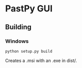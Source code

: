 # PastPy GUI

## Building

### Windows

	python setup.py build
	
Creates a .msi with an .exe in dist/.
